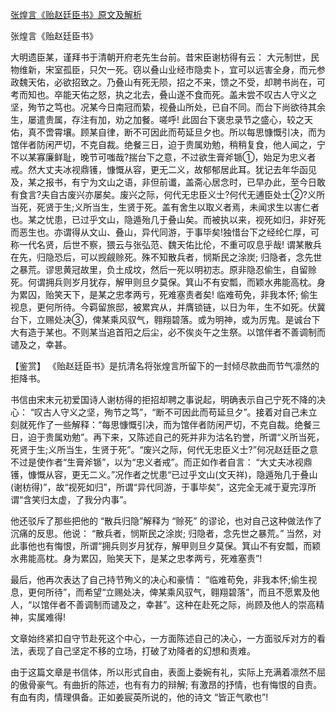 [张煌言《贻赵廷臣书》原文及解析](https://www.vrrw.net/wx/10345.html)

张煌言《贻赵廷臣书》

大明遗臣某，谨拜书于清朝开府老先生台前。昔宋臣谢枋得有云： 大元制世，民物维新，宋室孤臣，只欠一死。窃以叠山业经市隐卖卜，宜可以远害全身，而元参政魏天佑，必欲招致之。乃叠山有死无陨，招之不来，馈之不受，却聘书尚在，可考而知也。卒能天佑之怒，执之北去，叠山遂不食而死。盖未尝不叹古人守义之坚，殉节之笃也。况某今日南冠而絷，视叠山所处，已自不同。而台下尚欲待其余生，屡遣贵属，存注有加，劝之加餐。嗟呼! 此固台下褒忠录节之盛心，较之天佑，真不啻霄壤。顾某自律，断不可因此而苟延旦夕也。所以每思慷慨引决，而为馆伴者防闲严切，不克自裁。绝餐三日，迫于贵属劝勉，稍稍复食，他人闻之，宁不以某寡廉鲜耻，晚节可嗤哉?揣台下之意，不过欲生膏斧锧①，始足为忠义者戒。然大丈夫冰视鼎镬，慷慨从容，更无二义，故郁郁居此耳。犹记去年华函见及，某之报书，有宁为文山之语，非但前谶，盖斋心居念时，已早办此，至今日敢有食言?夫自古废兴亦屡矣。废兴之际，何代无忠臣义士?何代无逋臣处士②?义所当死，死贤于生;义所当生，生贤于死。盖有舍生以取义者焉，未闻求生以害仁者也。某之忧患，已过乎文山，隐遁殆几于叠山矣。而被执以来，视死如归，非好死而恶生也。亦谓得从文山、叠山，异代同游，于事毕矣!独惜台下之经纶仁厚，可称一代名贤，后世不察，猥云与张弘范、魏天佑比伦，不重可叹息乎哉! 谓某散兵在先，归隐恐后，可以觊觎赊死。殊不知散兵者，悯斯民之涂炭; 归隐者，念先世之暴荒。谬思黄冠故里，负土成坟，然后一死以明初志。原非隐忍偷生，自留赊死。何谓拥兵则岁月犹存，解甲则旦夕莫保。箕山不有安瓢，而颖水弗能高枕。身为累囚，贻笑天下，是某之忠孝两亏，死难塞责者矣! 临难苟免，非我本怀; 偷生视息，更何所待。今羁留旅邸，被累宾从，并膺锁链，以日为年，生不如死。伏冀台下，立赐处决③，俾某乘风驭气，翱翔碧落。或为明神，或为厉鬼。是诚台下大有造于某也。不则某当追首阳之后尘，必不俟炎午之生祭。以馆伴者不善调制而谴及之，幸甚。



【鉴赏】 《贻赵廷臣书》是抗清名将张煌言所留下的一封倾尽款曲而节气凛然的拒降书。

书信由宋末元初爱国诗人谢枋得的拒招却聘之事说起，明确表示自己宁死不降的决心： “叹古人守义之坚，殉节之笃”，“断不可因此而苟延旦夕”。接着对自己未立刻就死作了一些解释：“每思慷慨引决，而为馆伴者防闲严切，不克自裁。绝餐三日，迫于贵属劝勉”。再下来，又陈述自己的死并非为沽名钓誉，所谓“义所当死，死贤于生;义所当生，生贤于死”。“废兴之际，何代无忠臣义士?”何况赵廷臣之意不过是使作者“生膏斧锧”，以为“忠义者戒”。而正如作者自言： “大丈夫冰视鼎镬，慷慨从容，更无二义。”况作者之忧患“已过乎文山(文天祥)，隐遁殆几于叠山(谢枋得)”，故“视死如归”，所谓“异代同游，于事毕矣”，这完全无减于夏完淳所谓“含笑归太虚，了我分内事”。

他还驳斥了那些把他的 “散兵归隐”解释为 “赊死” 的谬论，也对自己这种做法作了沉痛的反思。他说： “散兵者，悯斯民之涂炭; 归隐者，念先世之暴荒。” 当然，对此事他也有悔恨，所谓“拥兵则岁月犹存，解甲则旦夕莫保。箕山不有安瓢，而颖水弗能高枕。身为累囚，贻笑天下，是某之忠孝两亏，死难塞责”!

最后，他再次表达了自己持节殉义的决心和豪情： “临难苟免，非我本怀;偷生视息，更何所待”，而希望“立赐处决，俾某乘风驭气，翱翔碧落”，而且不愿累及他人，“以馆伴者不善调制而谴及之，幸甚”。这种在赴死之际，尚顾及他人的崇高精神，实属难得!

文章始终紧扣自守节赴死这个中心，一方面陈述自己的决心，一方面驳斥对方的看法，表现了自己坚定不移的立场，打破了劝降者的幻想和责难。

由于这篇文章是书信体，所以形式自由，表面上委婉有礼，实际上充满着凛然不屈的傲骨豪气。有曲折的陈述，也有有力的辩解; 有激昂的抒情，也有悔恨的自责。有血有肉，情理俱备。正如姜宸英所说的，他的诗文 “皆正气歌也”!

